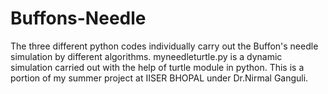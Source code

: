 # Buffons-Needle
The three different python codes individually carry out the Buffon's needle simulation by different algorithms. 
myneedleturtle.py is a dynamic simulation carried out with the help of turtle module in python.
This is a portion of my summer project at IISER BHOPAL under Dr.Nirmal Ganguli.
